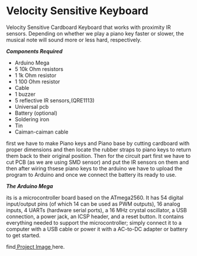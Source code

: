 # **Velocity Sensitive Keyboard**
Velocity Sensitive Cardboard Keyboard that works with proximity IR sensors. Depending on whether we play a piano key faster or slower, the musical note will sound more or less hard, respectively.

***Components Required***
- Arduino Mega
- 5 10k Ohm resistors
- 1 1k Ohm resistor
- 1 100 Ohm resistor
- Cable
- 1 buzzer
- 5 reflective IR sensors,(QRE1113)
- Universal pcb
- Battery (optional)
- Soldering iron
- Tin
- Caiman-caiman cable

first we have to make Piano keys and Piano base by cutting cardboard with proper dimensions and then locate the rubber straps to piano keys to return them back to their original position.
Then for the circuit part first we have to cut PCB (as we are using SMD sensor) and put the IR sensors on them and then after wiring thsese piano keys to the arduino we have to upload the program to Arduino and once we connect the battery its ready to use.

***The Arduino Mega***

its is a microcontroller board based on the ATmega2560. It has 54 digital input/output pins (of which 14 can be used as PWM outputs), 16 analog inputs, 4 UARTs (hardware serial ports), a 16 MHz crystal oscillator, a USB connection, a power jack, an ICSP header, and a reset button. It contains everything needed to support the microcontroller; simply connect it to a computer with a USB cable or power it with a AC-to-DC adapter or battery to get started.

find[ Project Image ](https://user-images.githubusercontent.com/64272528/80779343-02ae9e00-8b89-11ea-8ee9-6fe83e3ee25d.jpeg) here.
